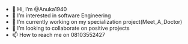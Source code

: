 - 👋 Hi, I’m @Anuka1940
- 👀 I’m interested in software Engineering
- 🌱 I’m currently working on my specialization project(Meet_A_Doctor)
- 💞️ I’m looking to collaborate on positive projects
- 📫 How to reach me on 08103552427

<!---
Anuka1940/Anuka1940 is a ✨ special ✨ repository because its `README.md` (this file) appears on your GitHub profile.
You can click the Preview link to take a look at your changes.
--->
